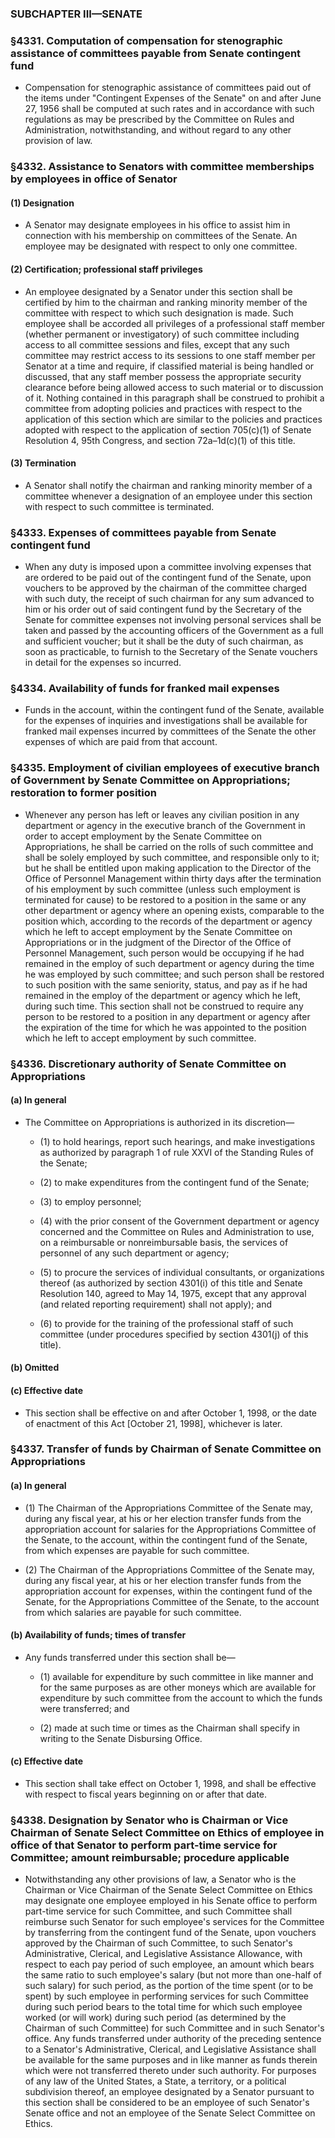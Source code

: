 ### SUBCHAPTER III—SENATE

### §4331. Computation of compensation for stenographic assistance of committees payable from Senate contingent fund
* Compensation for stenographic assistance of committees paid out of the items under "Contingent Expenses of the Senate" on and after June 27, 1956 shall be computed at such rates and in accordance with such regulations as may be prescribed by the Committee on Rules and Administration, notwithstanding, and without regard to any other provision of law.

### §4332. Assistance to Senators with committee memberships by employees in office of Senator
#### (1) Designation
* A Senator may designate employees in his office to assist him in connection with his membership on committees of the Senate. An employee may be designated with respect to only one committee.

#### (2) Certification; professional staff privileges
* An employee designated by a Senator under this section shall be certified by him to the chairman and ranking minority member of the committee with respect to which such designation is made. Such employee shall be accorded all privileges of a professional staff member (whether permanent or investigatory) of such committee including access to all committee sessions and files, except that any such committee may restrict access to its sessions to one staff member per Senator at a time and require, if classified material is being handled or discussed, that any staff member possess the appropriate security clearance before being allowed access to such material or to discussion of it. Nothing contained in this paragraph shall be construed to prohibit a committee from adopting policies and practices with respect to the application of this section which are similar to the policies and practices adopted with respect to the application of section 705(c)(1) of Senate Resolution 4, 95th Congress, and section 72a–1d(c)(1) of this title.

#### (3) Termination
* A Senator shall notify the chairman and ranking minority member of a committee whenever a designation of an employee under this section with respect to such committee is terminated.

### §4333. Expenses of committees payable from Senate contingent fund
* When any duty is imposed upon a committee involving expenses that are ordered to be paid out of the contingent fund of the Senate, upon vouchers to be approved by the chairman of the committee charged with such duty, the receipt of such chairman for any sum advanced to him or his order out of said contingent fund by the Secretary of the Senate for committee expenses not involving personal services shall be taken and passed by the accounting officers of the Government as a full and sufficient voucher; but it shall be the duty of such chairman, as soon as practicable, to furnish to the Secretary of the Senate vouchers in detail for the expenses so incurred.

### §4334. Availability of funds for franked mail expenses
* Funds in the account, within the contingent fund of the Senate, available for the expenses of inquiries and investigations shall be available for franked mail expenses incurred by committees of the Senate the other expenses of which are paid from that account.

### §4335. Employment of civilian employees of executive branch of Government by Senate Committee on Appropriations; restoration to former position
* Whenever any person has left or leaves any civilian position in any department or agency in the executive branch of the Government in order to accept employment by the Senate Committee on Appropriations, he shall be carried on the rolls of such committee and shall be solely employed by such committee, and responsible only to it; but he shall be entitled upon making application to the Director of the Office of Personnel Management within thirty days after the termination of his employment by such committee (unless such employment is terminated for cause) to be restored to a position in the same or any other department or agency where an opening exists, comparable to the position which, according to the records of the department or agency which he left to accept employment by the Senate Committee on Appropriations or in the judgment of the Director of the Office of Personnel Management, such person would be occupying if he had remained in the employ of such department or agency during the time he was employed by such committee; and such person shall be restored to such position with the same seniority, status, and pay as if he had remained in the employ of the department or agency which he left, during such time. This section shall not be construed to require any person to be restored to a position in any department or agency after the expiration of the time for which he was appointed to the position which he left to accept employment by such committee.

### §4336. Discretionary authority of Senate Committee on Appropriations
#### (a) In general
* The Committee on Appropriations is authorized in its discretion—

  * (1) to hold hearings, report such hearings, and make investigations as authorized by paragraph 1 of rule XXVI of the Standing Rules of the Senate;

  * (2) to make expenditures from the contingent fund of the Senate;

  * (3) to employ personnel;

  * (4) with the prior consent of the Government department or agency concerned and the Committee on Rules and Administration to use, on a reimbursable or nonreimbursable basis, the services of personnel of any such department or agency;

  * (5) to procure the services of individual consultants, or organizations thereof (as authorized by section 4301(i) of this title and Senate Resolution 140, agreed to May 14, 1975, except that any approval (and related reporting requirement) shall not apply); and

  * (6) to provide for the training of the professional staff of such committee (under procedures specified by section 4301(j) of this title).

#### (b) Omitted
#### (c) Effective date
* This section shall be effective on and after October 1, 1998, or the date of enactment of this Act [October 21, 1998], whichever is later.

### §4337. Transfer of funds by Chairman of Senate Committee on Appropriations
#### (a) In general
* (1) The Chairman of the Appropriations Committee of the Senate may, during any fiscal year, at his or her election transfer funds from the appropriation account for salaries for the Appropriations Committee of the Senate, to the account, within the contingent fund of the Senate, from which expenses are payable for such committee.

* (2) The Chairman of the Appropriations Committee of the Senate may, during any fiscal year, at his or her election transfer funds from the appropriation account for expenses, within the contingent fund of the Senate, for the Appropriations Committee of the Senate, to the account from which salaries are payable for such committee.

#### (b) Availability of funds; times of transfer
* Any funds transferred under this section shall be—

  * (1) available for expenditure by such committee in like manner and for the same purposes as are other moneys which are available for expenditure by such committee from the account to which the funds were transferred; and

  * (2) made at such time or times as the Chairman shall specify in writing to the Senate Disbursing Office.

#### (c) Effective date
* This section shall take effect on October 1, 1998, and shall be effective with respect to fiscal years beginning on or after that date.

### §4338. Designation by Senator who is Chairman or Vice Chairman of Senate Select Committee on Ethics of employee in office of that Senator to perform part-time service for Committee; amount reimbursable; procedure applicable
* Notwithstanding any other provisions of law, a Senator who is the Chairman or Vice Chairman of the Senate Select Committee on Ethics may designate one employee employed in his Senate office to perform part-time service for such Committee, and such Committee shall reimburse such Senator for such employee's services for the Committee by transferring from the contingent fund of the Senate, upon vouchers approved by the Chairman of such Committee, to such Senator's Administrative, Clerical, and Legislative Assistance Allowance, with respect to each pay period of such employee, an amount which bears the same ratio to such employee's salary (but not more than one-half of such salary) for such period, as the portion of the time spent (or to be spent) by such employee in performing services for such Committee during such period bears to the total time for which such employee worked (or will work) during such period (as determined by the Chairman of such Committee) for such Committee and in such Senator's office. Any funds transferred under authority of the preceding sentence to a Senator's Administrative, Clerical, and Legislative Assistance shall be available for the same purposes and in like manner as funds therein which were not transferred thereto under such authority. For purposes of any law of the United States, a State, a territory, or a political subdivision thereof, an employee designated by a Senator pursuant to this section shall be considered to be an employee of such Senator's Senate office and not an employee of the Senate Select Committee on Ethics.